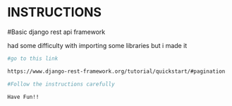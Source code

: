 # INSTRUCTIONS 

 #Basic django rest api framework

had some difficulty with importing some libraries but i made it

```bash
#go to this link

https://www.django-rest-framework.org/tutorial/quickstart/#pagination

#Follow the instructions carefully

Have Fun!!

```